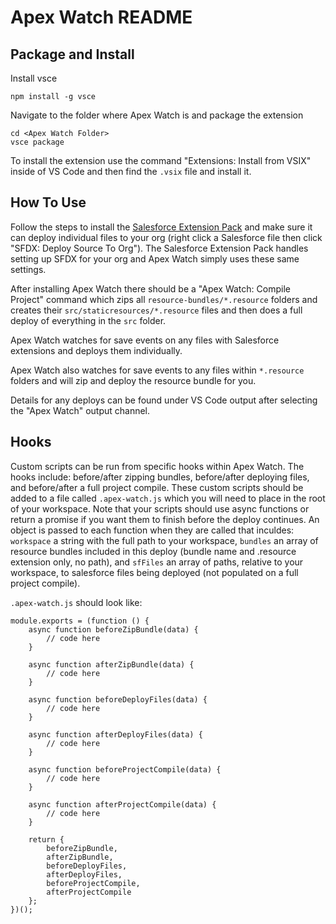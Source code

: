 # Apex Watch README

## Package and Install

Install vsce

```
npm install -g vsce
```

Navigate to the folder where Apex Watch is and package the extension

```
cd <Apex Watch Folder>
vsce package
```

To install the extension use the command "Extensions: Install from VSIX" inside of VS Code and then find the `.vsix` file and install it.

## How To Use

Follow the steps to install the [Salesforce Extension Pack](https://marketplace.visualstudio.com/items?itemName=salesforce.salesforcedx-vscode) and make sure it can deploy individual files to your org (right click a Salesforce file then click "SFDX: Deploy Source To Org"). The Salesforce Extension Pack handles setting up SFDX for your org and Apex Watch simply uses these same settings.

After installing Apex Watch there should be a "Apex Watch: Compile Project" command which zips all `resource-bundles/*.resource` folders and creates their `src/staticresources/*.resource` files and then does a full deploy of everything in the `src` folder.

Apex Watch watches for save events on any files with Salesforce extensions and deploys them individually.

Apex Watch also watches for save events to any files within `*.resource` folders and will zip and deploy the resource bundle for you.

Details for any deploys can be found under VS Code output after selecting the "Apex Watch" output channel.

## Hooks

Custom scripts can be run from specific hooks within Apex Watch. The hooks include: before/after zipping bundles, before/after deploying files, and before/after a full project compile. These custom scripts should be added to a file called `.apex-watch.js` which you will need to place in the root of your workspace. Note that your scripts should use async functions or return a promise if you want them to finish before the deploy continues. An object is passed to each function when they are called that inculdes: `workspace` a string with the full path to your workspace, `bundles` an array of resource bundles included in this deploy (bundle name and .resource extension only, no path), and `sfFiles` an array of paths, relative to your workspace, to salesforce files being deployed (not populated on a full project compile).

`.apex-watch.js` should look like:

```
module.exports = (function () {
	async function beforeZipBundle(data) {
		// code here
	}

	async function afterZipBundle(data) {
		// code here
	}

	async function beforeDeployFiles(data) {
		// code here
	}

	async function afterDeployFiles(data) {
		// code here
	}

	async function beforeProjectCompile(data) {
		// code here
	}

	async function afterProjectCompile(data) {
		// code here
	}

	return {
		beforeZipBundle,
		afterZipBundle,
		beforeDeployFiles,
		afterDeployFiles,
		beforeProjectCompile,
		afterProjectCompile
	};
})();
```

